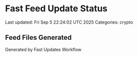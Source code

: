 # Fast Feed Update Status
Last updated: Fri Sep  5 22:24:02 UTC 2025
Categories: crypto

## Feed Files Generated

Generated by Fast Updates Workflow
